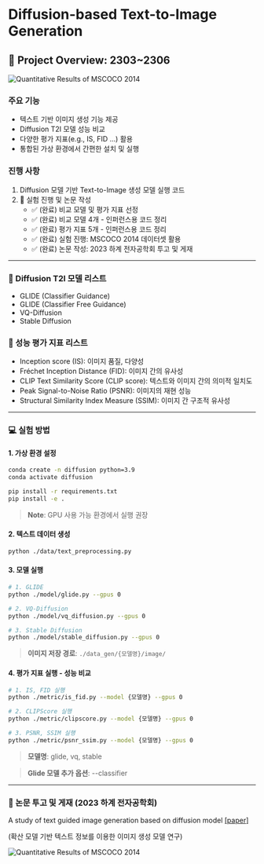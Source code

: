 # Diffusion-based Text-to-Image Generation

## &#x1F4E2; Project Overview: 2303~2306

![Quantitative Results of MSCOCO 2014](./figure/１.png)

### 주요 기능
- 텍스트 기반 이미지 생성 기능 제공
- Diffusion T2I 모델 성능 비교
- 다양한 평가 지표(e.g., IS, FID ...) 활용
- 통합된 가상 환경에서 간편한 설치 및 실행

### 진행 사항
1. Diffusion 모델 기반 Text-to-Image 생성 모델 실행 코드
2. &#x1F680; 실험 진행 및 논문 작성
    - &#x2705; (완료) 비교 모델 및 평가 지표 선정
    - &#x2705; (완료) 비교 모델 4개 - 인퍼런스용 코드 정리
    - &#x2705; (완료) 평가 지표 5개 - 인퍼런스용 코드 정리
    - &#x2705; (완료) 실험 진행: MSCOCO 2014 데이터셋 활용
    - &#x2705; (완료) 논문 작성: 2023 하계 전자공학회 투고 및 게재

----

### &#x1F31F; Diffusion T2I 모델 리스트
- GLIDE (Classifier Guidance)
- GLIDE (Classifier Free Guidance)
- VQ-Diffusion
- Stable Diffusion

### &#x1F4AB; 성능 평가 지표 리스트
- Inception score (IS): 이미지 품질, 다양성
- Fréchet Inception Distance (FID): 이미지 간의 유사성
- CLIP Text Similarity Score (CLIP score): 텍스트와 이미지 간의 의미적 일치도
- Peak Signal-to-Noise Ratio (PSNR): 이미지의 재현 성능
- Structural Similarity Index Measure (SSIM): 이미지 간 구조적 유사성

----

### 💻 실험 방법
#### 1. 가상 환경 설정

```bash
conda create -n diffusion python=3.9
conda activate diffusion

pip install -r requirements.txt
pip install -e .
```
> **Note**: GPU 사용 가능 환경에서 실행 권장

#### 2. 텍스트 데이터 생성

```bash
python ./data/text_preprocessing.py
```

#### 3. 모델 실행

```bash
# 1. GLIDE
python ./model/glide.py --gpus 0

# 2. VQ-Diffusion
python ./model/vq_diffusion.py --gpus 0

# 3. Stable Diffusion
python ./model/stable_diffusion.py --gpus 0
```
> **이미지 저장 경로**: ```./data_gen/{모델명}/image/```


#### 4. 평가 지표 실행 - 성능 비교
```bash
# 1. IS, FID 실행
python ./metric/is_fid.py --model {모델명} --gpus 0

# 2. CLIPScore 실행
python ./metric/clipscore.py --model {모델명} --gpus 0

# 3. PSNR, SSIM 실행
python ./metric/psnr_ssim.py --model {모델명} --gpus 0
```
> **모델명**: glide, vq, stable

> **Glide 모델 추가 옵션**: --classifier

----

### 📄 논문 투고 및 게재 (2023 하계 전자공학회)
A study of text guided image generation based on diffusion model 
[[paper]](./A_study_of_text_guided_image_generation_based_on_diffusion_model.pdf) 

(확산 모델 기반 텍스트 정보를 이용한 이미지 생성 모델 연구)

![Quantitative Results of MSCOCO 2014](./figure/２.png)
